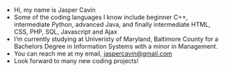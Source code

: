 -  Hi, my name is Jasper Cavin 
-  Some of the coding languages I know include beginner C++, intermediate Python, advanced Java, and finally intermediate HTML, CSS, PHP, SQL, Javascript and Ajax
-  I’m currently studying at Univeristy of Maryland, Baltimore County for a Bachelors Degree in Information Systems with a minor in Management. 
-  You can reach me at my email, jaspercavin@gmail.com
-  Look forward to many new coding projects!
